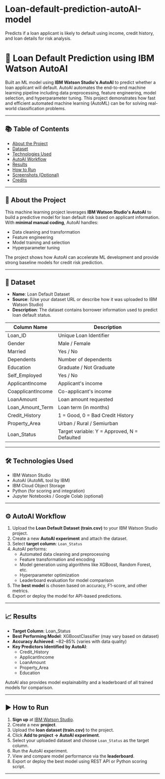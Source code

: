 # Loan-default-prediction-autoAI-model
Predicts if a loan applicant is likely to default using income, credit history, and loan details for risk analysis.

# 🏦 Loan Default Prediction using IBM Watson AutoAI

Built an ML model using **IBM Watson Studio's AutoAI** to predict whether a loan applicant will default. AutoAI automates the end-to-end machine learning pipeline including data preprocessing, feature engineering, model selection, and hyperparameter tuning. This project demonstrates how fast and efficient automated machine learning (AutoML) can be for solving real-world classification problems.

---

## 📚 Table of Contents
- [About the Project](#about-the-project)
- [Dataset](#dataset)
- [Technologies Used](#technologies-used)
- [AutoAI Workflow](#autoai-workflow)
- [Results](#results)
- [How to Run](#how-to-run)
- [Screenshots (Optional)](#screenshots-optional)
- [Credits](#credits)

---

## 📌 About the Project

This machine learning project leverages **IBM Watson Studio's AutoAI** to build a predictive model for loan default risk based on applicant information. With **minimal manual coding**, AutoAI handles:
- Data cleaning and transformation
- Feature engineering
- Model training and selection
- Hyperparameter tuning

The project shows how AutoAI can accelerate ML development and provide strong baseline models for credit risk prediction.

---

## 📂 Dataset

- **Name**: Loan Default Dataset  
- **Source**: (Use your dataset URL or describe how it was uploaded to IBM Watson Studio)  
- **Description**: The dataset contains borrower information used to predict loan default status.

| Column Name         | Description                              |
|---------------------|------------------------------------------|
| Loan_ID             | Unique Loan Identifier                   |
| Gender              | Male / Female                            |
| Married             | Yes / No                                 |
| Dependents          | Number of dependents                     |
| Education           | Graduate / Not Graduate                  |
| Self_Employed       | Yes / No                                 |
| ApplicantIncome     | Applicant's income                       |
| CoapplicantIncome   | Co-applicant's income                    |
| LoanAmount          | Loan amount requested                    |
| Loan_Amount_Term    | Loan term (in months)                    |
| Credit_History      | 1 = Good, 0 = Bad Credit History         |
| Property_Area       | Urban / Rural / Semiurban                |
| Loan_Status         | Target variable: Y = Approved, N = Defaulted |

---

## 🛠 Technologies Used

- IBM Watson Studio  
- AutoAI (AutoML tool by IBM)  
- IBM Cloud Object Storage  
- Python (for scoring and integration)  
- Jupyter Notebooks / Google Colab (optional)

---

## ⚙️ AutoAI Workflow

1. Upload the **Loan Default Dataset (train.csv)** to your IBM Watson Studio project.
2. Create a new **AutoAI experiment** and attach the dataset.
3. Select **target column**: `Loan_Status`
4. AutoAI performs:
   - Automated data cleaning and preprocessing
   - Feature transformation and encoding
   - Model generation using algorithms like XGBoost, Random Forest, etc.
   - Hyperparameter optimization
   - Leaderboard evaluation for model comparison
5. The **best model** is chosen based on accuracy, F1-score, and other metrics.
6. Export or deploy the model for API-based predictions.

---

## 📈 Results

- **Target Column**: Loan_Status  
- **Best Performing Model**: XGBoostClassifier (may vary based on dataset)  
- **Accuracy Achieved**: ~82–85% (varies with data quality)  
- **Key Predictors Identified by AutoAI**:
  - Credit_History
  - ApplicantIncome
  - LoanAmount
  - Property_Area
  - Education

AutoAI also provides model explainability and a leaderboard of all trained models for comparison.

---

## ▶️ How to Run

1. **Sign up** at [IBM Watson Studio](https://dataplatform.cloud.ibm.com).
2. Create a new **project**.
3. Upload the **loan dataset (train.csv)** to the project.
4. Click **Add to project → AutoAI experiment**.
5. Select your uploaded dataset and choose `Loan_Status` as the target column.
6. Run the AutoAI experiment.
7. View and compare model performance via the **leaderboard**.
8. Export or deploy the best model using REST API or Python scoring script.

---
